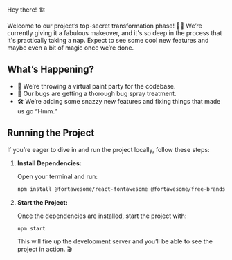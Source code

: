 

Hey there! 🏗️

Welcome to our project’s top-secret transformation phase! 🕵️‍♂️ We’re currently giving it a fabulous makeover, and it's so deep in the process that it's practically taking a nap. Expect to see some cool new features and maybe even a bit of magic once we’re done.

## What’s Happening?

- 🎨 We’re throwing a virtual paint party for the codebase.
- 🔧 Our bugs are getting a thorough bug spray treatment.
- 🛠️ We’re adding some snazzy new features and fixing things that made us go “Hmm.”


## Running the Project

If you’re eager to dive in and run the project locally, follow these steps:

1. **Install Dependencies:**

    Open your terminal and run:
    ```bash
    npm install @fortawesome/react-fontawesome @fortawesome/free-brands-svg-icons @fortawesome/free-solid-svg-icons
    ```

2. **Start the Project:**

    Once the dependencies are installed, start the project with:
    ```bash
    npm start
    ```

    This will fire up the development server and you’ll be able to see the project in action. 🎬

